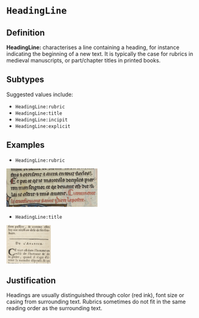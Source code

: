 # `HeadingLine`

## Definition

**HeadingLine:** characterises a line containing a heading, for instance indicating the beginning of a new text. It is typically the case for rubrics in medieval manuscripts, or part/chapter titles in printed books.

## Subtypes

Suggested values include:

- `HeadingLine:rubric`
- `HeadingLine:title`
- `HeadingLine:incipit`
- `HeadingLine:explicit`

## Examples

- `HeadingLine:rubric`

<img src="btv1b84259980_f29.jpg" height="100px">

- `HeadingLine:title`

<img src="btv1b86070385_f140.jpg" height="100px">


## Justification

Headings are usually distinguished through color (red ink), font size or casing from surrounding text. Rubrics sometimes do not fit in the same reading order as the surrounding text.

